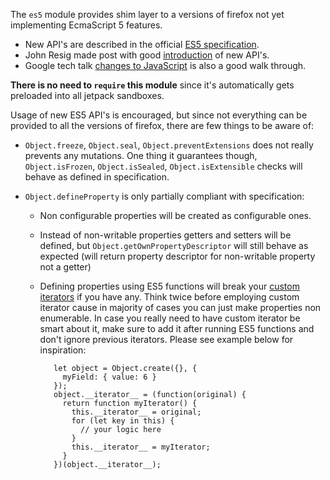 The `es5` module provides shim layer to a versions of firefox not yet
implementing EcmaScript 5 features.

- New API's are described in the official [ES5 specification].
- John Resig made post with good [introduction] of new API's.
- Google tech talk [changes to JavaScript] is also a good walk through.

**There is no need to `require` this module** since it's automatically gets
preloaded into all jetpack sandboxes.

Usage of new ES5 API's is encouraged, but since not everything can be
provided to all the versions of firefox, there are few things to be aware of:

- `Object.freeze`, `Object.seal`, `Object.preventExtensions` does not really
prevents any mutations. One thing it guarantees though, `Object.isFrozen`,
`Object.isSealed`, `Object.isExtensible` checks will behave as defined in
specification.

- `Object.defineProperty` is only partially compliant with specification:
	- Non configurable properties will be created as configurable ones.
	- Instead of non-writable properties getters and setters will be defined,
		but `Object.getOwnPropertyDescriptor` will still behave as expected
		(will return property descriptor for non-writable property not a getter)
	- Defining properties using ES5 functions will break your [custom iterators]
		 if you have any. Think twice before employing custom iterator cause in
		 majority of cases you can just make properties non enumerable. In case
		 you really need to have custom iterator be smart about it, make sure to
		 add it after running ES5 functions and don't ignore previous iterators.
		 Please see example below for inspiration:

		     let object = Object.create({}, {
		       myField: { value: 6 }
		     });
		     object.__iterator__ = (function(original) {
		       return function myIterator() {
		         this.__iterator__ = original;
		         for (let key in this) {
		           // your logic here
		         }
		         this.__iterator__ = myIterator;
		       }
		     })(object.__iterator__);

[custom iterators]:https://developer.mozilla.org/en/New_in_JavaScript_1.7#Iterators
[ES5 specification]:http://www.ecmascript.org/docs/tc39-2009-043.pdf
[introduction]:http://ejohn.org/blog/ecmascript-5-objects-and-properties/
[changes to JavaScript]:http://www.youtube.com/watch?v=Kq4FpMe6cRs